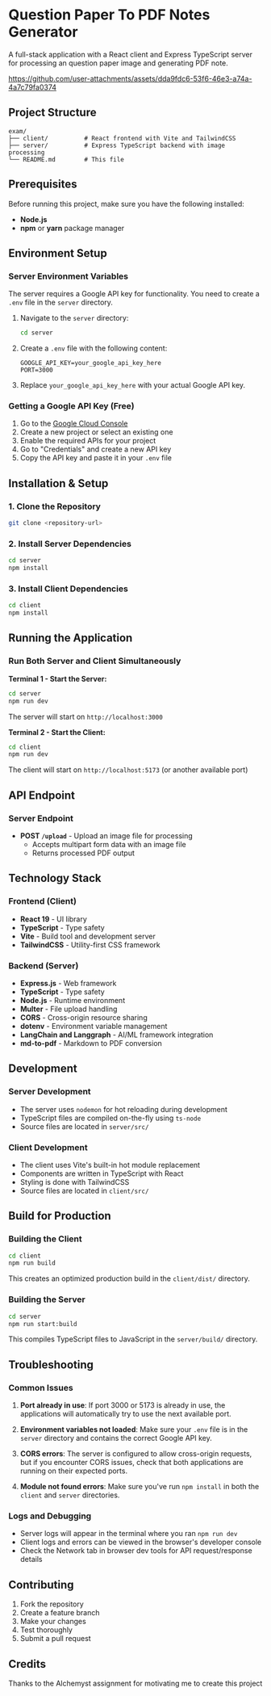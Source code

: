 # Question Paper To PDF Notes Generator

A full-stack application with a React client and Express TypeScript server for processing an question paper image and generating PDF note.

https://github.com/user-attachments/assets/dda9fdc6-53f6-46e3-a74a-4a7c79fa0374

## Project Structure

```
exam/
├── client/          # React frontend with Vite and TailwindCSS
├── server/          # Express TypeScript backend with image processing
└── README.md        # This file
```

## Prerequisites

Before running this project, make sure you have the following installed:

- **Node.js**
- **npm** or **yarn** package manager

## Environment Setup

### Server Environment Variables

The server requires a Google API key for functionality. You need to create a `.env` file in the `server` directory.

1. Navigate to the `server` directory:
   ```bash
   cd server
   ```

2. Create a `.env` file with the following content:
   ```properties
   GOOGLE_API_KEY=your_google_api_key_here
   PORT=3000
   ```

3. Replace `your_google_api_key_here` with your actual Google API key.

### Getting a Google API Key (Free)

1. Go to the [Google Cloud Console](https://console.cloud.google.com/)
2. Create a new project or select an existing one
3. Enable the required APIs for your project
4. Go to "Credentials" and create a new API key
5. Copy the API key and paste it in your `.env` file

## Installation & Setup

### 1. Clone the Repository

```bash
git clone <repository-url>
```

### 2. Install Server Dependencies

```bash
cd server
npm install
```

### 3. Install Client Dependencies

```bash
cd client
npm install
```

## Running the Application

### Run Both Server and Client Simultaneously

**Terminal 1 - Start the Server:**
```bash
cd server
npm run dev
```
The server will start on `http://localhost:3000`

**Terminal 2 - Start the Client:**
```bash
cd client
npm run dev
```
The client will start on `http://localhost:5173` (or another available port)

## API Endpoint

### Server Endpoint

- **POST `/upload`** - Upload an image file for processing
  - Accepts multipart form data with an image file
  - Returns processed PDF output

## Technology Stack

### Frontend (Client)
- **React 19** - UI library
- **TypeScript** - Type safety
- **Vite** - Build tool and development server
- **TailwindCSS** - Utility-first CSS framework

### Backend (Server)
- **Express.js** - Web framework
- **TypeScript** - Type safety
- **Node.js** - Runtime environment
- **Multer** - File upload handling
- **CORS** - Cross-origin resource sharing
- **dotenv** - Environment variable management
- **LangChain and Langgraph** - AI/ML framework integration
- **md-to-pdf** - Markdown to PDF conversion

## Development

### Server Development
- The server uses `nodemon` for hot reloading during development
- TypeScript files are compiled on-the-fly using `ts-node`
- Source files are located in `server/src/`

### Client Development
- The client uses Vite's built-in hot module replacement
- Components are written in TypeScript with React
- Styling is done with TailwindCSS
- Source files are located in `client/src/`

## Build for Production

### Building the Client
```bash
cd client
npm run build
```
This creates an optimized production build in the `client/dist/` directory.

### Building the Server
```bash
cd server
npm run start:build
```
This compiles TypeScript files to JavaScript in the `server/build/` directory.

## Troubleshooting

### Common Issues

1. **Port already in use**: If port 3000 or 5173 is already in use, the applications will automatically try to use the next available port.

2. **Environment variables not loaded**: Make sure your `.env` file is in the `server` directory and contains the correct Google API key.

3. **CORS errors**: The server is configured to allow cross-origin requests, but if you encounter CORS issues, check that both applications are running on their expected ports.

4. **Module not found errors**: Make sure you've run `npm install` in both the `client` and `server` directories.

### Logs and Debugging

- Server logs will appear in the terminal where you ran `npm run dev`
- Client logs and errors can be viewed in the browser's developer console
- Check the Network tab in browser dev tools for API request/response details

## Contributing

1. Fork the repository
2. Create a feature branch
3. Make your changes
4. Test thoroughly
5. Submit a pull request


## Credits

Thanks to the Alchemyst assignment for motivating me to create this project